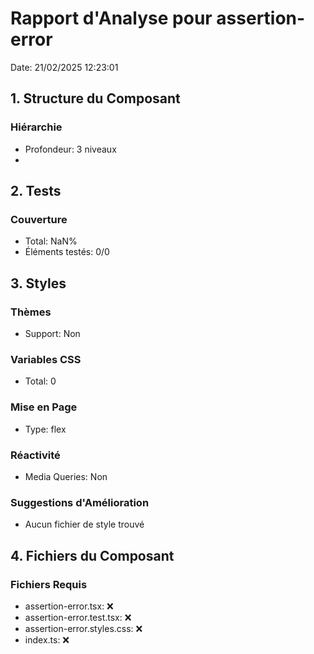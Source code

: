 # Rapport d'Analyse pour assertion-error

Date: 21/02/2025 12:23:01

## 1. Structure du Composant

### Hiérarchie

- Profondeur: 3 niveaux
- <jake>

## 2. Tests

### Couverture

- Total: NaN%
- Éléments testés: 0/0

## 3. Styles

### Thèmes

- Support: Non

### Variables CSS

- Total: 0

### Mise en Page

- Type: flex

### Réactivité

- Media Queries: Non

### Suggestions d'Amélioration

- Aucun fichier de style trouvé

## 4. Fichiers du Composant

### Fichiers Requis

- assertion-error.tsx: ❌
- assertion-error.test.tsx: ❌
- assertion-error.styles.css: ❌
- index.ts: ❌
